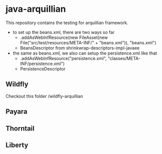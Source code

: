 # java-arquillian
This repository contains the testing for arquillian framework.  
 - to set up the beans.xml, there are two ways so far
    - .addAsWebInfResource(new FileAsset(new File("src/test/resources/META-INF/" + "beans.xml")), "beans.xml")
    - BeansDescriptor from shrinkwrap-descriptors-impl-javaee
 - the same as beans.xml, we also can setup the persistence.xml like that
    - .addAsWebInfResource("persistence.xml", "classes/META-INF/persistence.xml")
    - PersistenceDescriptor

  
## Wildfly
Checkout this folder /wildfly-arquillian
## Payara
## Thorntail
## Liberty
